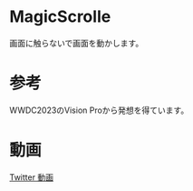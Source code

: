 # MagicScrolle
画面に触らないで画面を動かします。

# 参考
WWDC2023のVision Proから発想を得ています。

# 動画
[Twitter 動画](https://twitter.com/ryuprogrammer/status/1667850218329747456?s=12&t=E3_w-CiFaS5cBpi-By2fYg)
